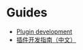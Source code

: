 # Guides
+ [Plugin development](https://github.com/poooi/poi/blob/master/docs/plugin.md)
+ [插件开发指南（中文）](https://github.com/poooi/poi/blob/master/docs/plugin-cn.md)
